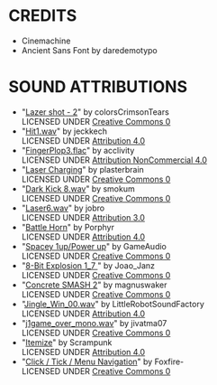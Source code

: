 # CREDITS
- Cinemachine
- Ancient Sans Font by daredemotypo

# SOUND ATTRIBUTIONS
- "[Lazer shot - 2](https://freesound.org/people/colorsCrimsonTears/sounds/580308/)" by colorsCrimsonTears \
LICENSED UNDER [Creative Commons 0](https://creativecommons.org/publicdomain/zero/1.0/)
- "[Hit1.wav](https://freesound.org/people/alphatrooper18/sounds/362422/)" by jeckkech \
LICENSED UNDER [Attribution 4.0](https://creativecommons.org/licenses/by/4.0/)
- "[FingerPlop3.flac](https://freesound.org/people/acclivity/sounds/19988/)" by acclivity \
LICENSED UNDER [Attribution NonCommercial 4.0](https://creativecommons.org/licenses/by-nc/4.0/)
- "[Laser Charging](https://freesound.org/people/plasterbrain/sounds/351807/)" by plasterbrain \
LICENSED UNDER [Creative Commons 0](https://creativecommons.org/publicdomain/zero/1.0/)
- "[Dark Kick 8.wav](https://freesound.org/people/smokum/sounds/89228/)" by smokum \
LICENSED UNDER [Creative Commons 0](https://creativecommons.org/publicdomain/zero/1.0/)
- "[Laser6.wav](https://freesound.org/people/jobro/sounds/35683/)" by jobro \
LICENSED UNDER [Attribution 3.0](https://creativecommons.org/licenses/by/3.0/)
- "[Battle Horn](https://freesound.org/people/Porphyr/sounds/188815/)" by Porphyr \
LICENSED UNDER [Attribution 4.0](https://creativecommons.org/licenses/by/4.0/)
- "[Spacey 1up/Power up](https://freesound.org/people/GameAudio/sounds/220173/)" by GameAudio \
LICENSED UNDER [Creative Commons 0](https://creativecommons.org/publicdomain/zero/1.0/)
- "[8-Bit Explosion 1_7 ](https://freesound.org/people/Joao_Janz/sounds/478276/)" by Joao_Janz \
LICENSED UNDER [Creative Commons 0](https://creativecommons.org/publicdomain/zero/1.0/)
- "[Concrete SMASH 2](https://freesound.org/people/magnuswaker/sounds/522099/)" by magnuswaker \
LICENSED UNDER [Creative Commons 0](https://creativecommons.org/publicdomain/zero/1.0/)
- "[Jingle_Win_00.wav](https://freesound.org/people/LittleRobotSoundFactory/sounds/270528/)" by LittleRobotSoundFactory \
LICENSED UNDER [Attribution 4.0](https://creativecommons.org/licenses/by/4.0/)
- "[j1game_over_mono.wav](https://freesound.org/people/jivatma07/sounds/173859/)" by jivatma07 \
LICENSED UNDER [Creative Commons 0](https://creativecommons.org/publicdomain/zero/1.0/)
- "[Itemize](https://freesound.org/people/Scrampunk/sounds/345297/)" by Scrampunk \
LICENSED UNDER [Attribution 4.0](https://creativecommons.org/licenses/by/4.0/)
- "[Click / Tick / Menu Navigation](https://freesound.org/people/Foxfire-/sounds/702168/)" by Foxfire- \
LICENSED UNDER [Creative Commons 0](https://creativecommons.org/publicdomain/zero/1.0/)
